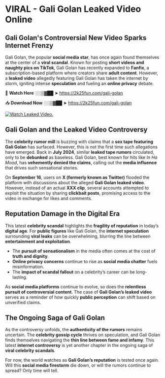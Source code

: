 # VIRAL - Gali Golan Leaked Video Online

## **Gali Golan's Controversial New Video Sparks Internet Frenzy**  

Gali Golan, the popular **social media star**, has once again found themselves at the center of a **viral scandal**. Known for posting **short videos and naughty pics on TikTok**, Gali Golan has recently expanded to **Fanfix**, a subscription-based platform where creators share **adult content**. However, a **leaked video** allegedly featuring Gali Golan has taken the internet by storm, igniting intense **speculation** and fueling an **online privacy** debate.  

🔴 **Watch Here** ░░▒▓██ ➤ https://2k25fun.com/gali-golan  

📥 **Download Now** ░░▒▓██ ➤ https://2k25fun.com/gali-golan  

[![Watch Leaked Video.](https://miro.medium.com/v2/resize:fit:828/format:webp/1*cilzJN44JGOrTw9NJCrNHA.gif "Watch Leaked Video")](https://2k25fun.com/gali-golan)

## **Gali Golan and the Leaked Video Controversy**  

The **celebrity rumor mill** is buzzing with claims that a **sex tape featuring Gali Golan** has surfaced. However, this is not the first time such allegations have emerged. Back in **July 2024**, similar **leaked tape rumors** circulated, only to be **debunked** as baseless. Gali Golan, best known for hits like *In Ha Mood*, has **vehemently denied the claims**, calling out the **media influence** that drives such sensational stories.  

On **September 16**, users on **X (formerly known as Twitter)** flooded the platform with discussions about the alleged **Gali Golan leaked video**. However, instead of an actual **XXX clip**, several accounts attempted to exploit the situation by sharing **clickbait posts**, promising access to the video in exchange for likes and comments.  

## **Reputation Damage in the Digital Era**  

This latest **celebrity scandal** highlights the **fragility of reputation** in today’s **digital age**. For **public figures** like Gali Golan, the **internet speculation** surrounding **viral leaks** can be overwhelming, blurring the line between **entertainment and exploitation**.  

- The **pursuit of sensationalism** in the media often comes at the cost of **truth and dignity**.  
- **Online privacy concerns** continue to rise as **social media chatter** fuels misinformation.  
- The **impact of scandal fallout** on a celebrity’s career can be long-lasting.  

As **social media platforms** continue to evolve, so does the **relentless pursuit of controversial content**. The case of **Gali Golan’s leaked video** serves as a reminder of how quickly **public perception** can shift based on unverified claims.  

## **The Ongoing Saga of Gali Golan**  

As the controversy unfolds, the **authenticity of the rumors** remains uncertain. The **celebrity gossip cycle** thrives on speculation, and Gali Golan finds themselves navigating the **thin line between fame and infamy**. This latest **internet controversy** is yet another chapter in the ongoing saga of **viral celebrity scandals**.  

For now, the world watches as **Gali Golan’s reputation** is tested once again. Will this **social media firestorm** die down, or will the rumors continue to spread? Only time will tell.